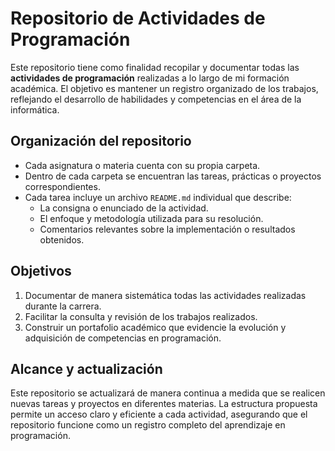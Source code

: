 # Repositorio de Actividades de Programación

Este repositorio tiene como finalidad recopilar y documentar todas las **actividades de programación** realizadas a lo largo de mi formación académica. El objetivo es mantener un registro organizado de los trabajos, reflejando el desarrollo de habilidades y competencias en el área de la informática.

## Organización del repositorio

- Cada asignatura o materia cuenta con su propia carpeta.  
- Dentro de cada carpeta se encuentran las tareas, prácticas o proyectos correspondientes.  
- Cada tarea incluye un archivo `README.md` individual que describe:
  - La consigna o enunciado de la actividad.  
  - El enfoque y metodología utilizada para su resolución.  
  - Comentarios relevantes sobre la implementación o resultados obtenidos.  

## Objetivos

1. Documentar de manera sistemática todas las actividades realizadas durante la carrera.  
2. Facilitar la consulta y revisión de los trabajos realizados.  
3. Construir un portafolio académico que evidencie la evolución y adquisición de competencias en programación.  

## Alcance y actualización

Este repositorio se actualizará de manera continua a medida que se realicen nuevas tareas y proyectos en diferentes materias. La estructura propuesta permite un acceso claro y eficiente a cada actividad, asegurando que el repositorio funcione como un registro completo del aprendizaje en programación.
